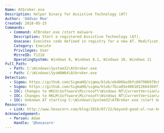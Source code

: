 ```yaml
---
Name: Atbroker.exe
Description: Helper binary for Assistive Technology (AT)
Author: 'Oddvar Moe'
Created: 2018-05-25
Commands:
  - Command: ATBroker.exe /start malware
    Description: Start a registered Assistive Technology (AT).
    Usecase: Executes code defined in registry for a new AT. Modifications must be made to the system registry to either register or modify an existing Assistive Technology (AT) service entry.
    Category: Execute
    Privileges: User
    MitreID: T1218
    OperatingSystem: Windows 8, Windows 8.1, Windows 10, Windows 11
Full_Path:
  - Path: C:\Windows\System32\Atbroker.exe
  - Path: C:\Windows\SysWOW64\Atbroker.exe
Detection:
  - Sigma: https://github.com/SigmaHQ/sigma/blob/eb406ba36fc607986970c09e53058af412093647/rules/windows/process_creation/win_susp_atbroker.yml
  - Sigma: https://github.com/SigmaHQ/sigma/blob/7bca85e40618126643b9712b80bd663c21908e26/rules/windows/registry_event/sysmon_susp_atbroker_change.yml
  - IOC: Changes to HKCU\Software\Microsoft\Windows NT\CurrentVersion\Accessibility\Configuration
  - IOC: Changes to HKLM\Software\Microsoft\Windows NT\CurrentVersion\Accessibility\ATs
  - IOC: Unknown AT starting C:\Windows\System32\ATBroker.exe /start malware
Resources:
  - Link: http://www.hexacorn.com/blog/2016/07/22/beyond-good-ol-run-key-part-42/
Acknowledgement:
  - Person: Adam
    Handle: '@hexacorn'
---
```

